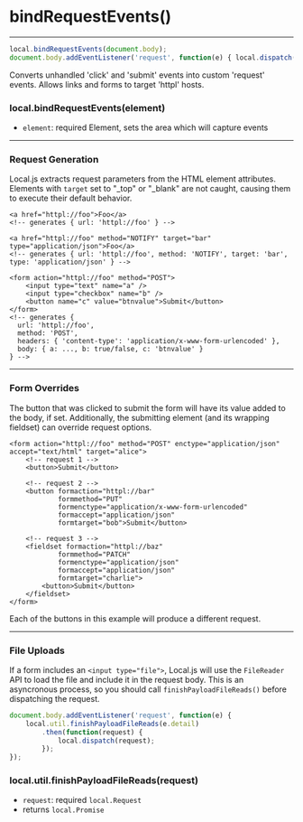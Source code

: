bindRequestEvents()
===================

---

```javascript
local.bindRequestEvents(document.body);
document.body.addEventListener('request', function(e) { local.dispatch(e.detail); });
```
Converts unhandled 'click' and 'submit' events into custom 'request' events. Allows links and forms to target 'httpl' hosts.

### local.bindRequestEvents(element)

 - `element`: required Element, sets the area which will capture events

---

### Request Generation

Local.js extracts request parameters from the HTML element attributes. Elements with `target` set to "_top" or "_blank" are not caught, causing them to execute their default behavior.

```markup
<a href="httpl://foo">Foo</a>
<!-- generates { url: 'httpl://foo' } -->

<a href="httpl://foo" method="NOTIFY" target="bar" type="application/json">Foo</a>
<!-- generates { url: 'httpl://foo', method: 'NOTIFY', target: 'bar', type: 'application/json' } -->

<form action="httpl://foo" method="POST">
	<input type="text" name="a" />
	<input type="checkbox" name="b" />
	<button name="c" value="btnvalue">Submit</button>
</form>
<!-- generates {
  url: 'httpl://foo',
  method: 'POST',
  headers: { 'content-type': 'application/x-www-form-urlencoded' },
  body: { a: ..., b: true/false, c: 'btnvalue' }
} -->
```

---

### Form Overrides

The button that was clicked to submit the form will have its value added to the body, if set. Additionally, the submitting element (and its wrapping fieldset) can override request options.

```markup
<form action="httpl://foo" method="POST" enctype="application/json" accept="text/html" target="alice">
	<!-- request 1 -->
	<button>Submit</button>

	<!-- request 2 -->
	<button formaction="httpl://bar"
			formmethod="PUT"
			formenctype="application/x-www-form-urlencoded"
			formaccept="application/json"
			formtarget="bob">Submit</button>

	<!-- request 3 -->
	<fieldset formaction="httpl://baz"
			formmethod="PATCH"
			formenctype="application/json"
			formaccept="application/json"
			formtarget="charlie">
		<button>Submit</button>
	</fieldset>
</form>
```

Each of the buttons in this example will produce a different request.

---

### File Uploads

If a form includes an `<input type="file">`, Local.js will use the `FileReader` API to load the file and include it in the request body. This is an asyncronous process, so you should call `finishPayloadFileReads()` before dispatching the request.

```javascript
document.body.addEventListener('request', function(e) {
	local.util.finishPayloadFileReads(e.detail)
		.then(function(request) {
			local.dispatch(request);
		});
});

```

### local.util.finishPayloadFileReads(request)

 - `request`: required `local.Request`
 - returns `local.Promise`